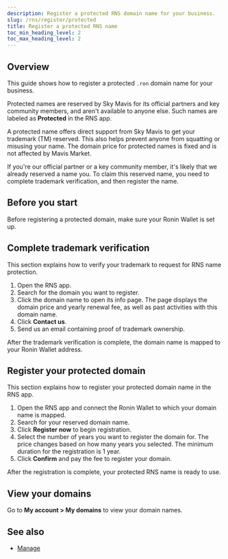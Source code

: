 ```yaml
---
description: Register a protected RNS domain name for your business.
slug: /rns/register/protected
title: Register a protected RNS name
toc_min_heading_level: 2
toc_max_heading_level: 2
---
```


## Overview

This guide shows how to register a protected `.ron` domain name for your business.

Protected names are reserved by Sky Mavis for its official partners and key community members, and aren't available to anyone else. Such names are labeled as **Protected** in the RNS app.

A protected name offers direct support from Sky Mavis to get your trademark (TM) reserved. This also helps prevent anyone from squatting or misusing your name. The domain price for protected names is fixed and is not affected by Mavis Market.

If you're our official partner or a key community member, it's likely that we already reserved a name you. To claim this reserved name, you need to complete trademark verification, and then register the name.

## Before you start

Before registering a protected domain, make sure your Ronin Wallet is set up.

## Complete trademark verification

This section explains how to verify your trademark to request for RNS name protection.

1. Open the RNS app.
2. Search for the domain you want to register.
3. Click the domain name to open its info page. The page displays the domain price and yearly renewal fee, as well as past activities with this domain name.
4. Click **Contact us**.
5. Send us an email containing proof of trademark ownership.

After the trademark verification is complete, the domain name is mapped to your Ronin Wallet address.

## Register your protected domain

This section explains how to register your protected domain name in the RNS app.

1. Open the RNS app and connect the Ronin Wallet to which your domain name is mapped.
2. Search for your reserved domain name.
3. Click **Register now** to begin registration.
4. Select the number of years you want to register the domain for. The price changes based on how many years you selected. The minimum duration for the registration is 1 year.
5. Click **Confirm** and pay the fee to register your domain.

After the registration is complete, your protected RNS name is ready to use.

## View your domains

Go to **My account > My domains** to view your domain names.

## See also

* [Manage](./../manage.md)
